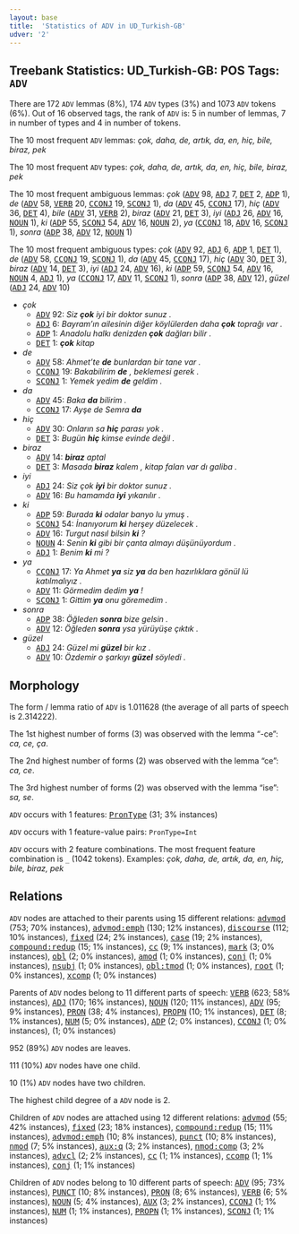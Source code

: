 ```yaml
---
layout: base
title:  'Statistics of ADV in UD_Turkish-GB'
udver: '2'
---
```


## Treebank Statistics: UD_Turkish-GB: POS Tags: `ADV`

There are 172 `ADV` lemmas (8%), 174 `ADV` types (3%) and 1073 `ADV` tokens (6%).
Out of 16 observed tags, the rank of `ADV` is: 5 in number of lemmas, 7 in number of types and 4 in number of tokens.

The 10 most frequent `ADV` lemmas: <em>çok, daha, de, artık, da, en, hiç, bile, biraz, pek</em>

The 10 most frequent `ADV` types:  <em>çok, daha, de, artık, da, en, hiç, bile, biraz, pek</em>

The 10 most frequent ambiguous lemmas: <em>çok</em> (<tt><a href="tr_gb-pos-ADV.html">ADV</a></tt> 98, <tt><a href="tr_gb-pos-ADJ.html">ADJ</a></tt> 7, <tt><a href="tr_gb-pos-DET.html">DET</a></tt> 2, <tt><a href="tr_gb-pos-ADP.html">ADP</a></tt> 1), <em>de</em> (<tt><a href="tr_gb-pos-ADV.html">ADV</a></tt> 58, <tt><a href="tr_gb-pos-VERB.html">VERB</a></tt> 20, <tt><a href="tr_gb-pos-CCONJ.html">CCONJ</a></tt> 19, <tt><a href="tr_gb-pos-SCONJ.html">SCONJ</a></tt> 1), <em>da</em> (<tt><a href="tr_gb-pos-ADV.html">ADV</a></tt> 45, <tt><a href="tr_gb-pos-CCONJ.html">CCONJ</a></tt> 17), <em>hiç</em> (<tt><a href="tr_gb-pos-ADV.html">ADV</a></tt> 36, <tt><a href="tr_gb-pos-DET.html">DET</a></tt> 4), <em>bile</em> (<tt><a href="tr_gb-pos-ADV.html">ADV</a></tt> 31, <tt><a href="tr_gb-pos-VERB.html">VERB</a></tt> 2), <em>biraz</em> (<tt><a href="tr_gb-pos-ADV.html">ADV</a></tt> 21, <tt><a href="tr_gb-pos-DET.html">DET</a></tt> 3), <em>iyi</em> (<tt><a href="tr_gb-pos-ADJ.html">ADJ</a></tt> 26, <tt><a href="tr_gb-pos-ADV.html">ADV</a></tt> 16, <tt><a href="tr_gb-pos-NOUN.html">NOUN</a></tt> 1), <em>ki</em> (<tt><a href="tr_gb-pos-ADP.html">ADP</a></tt> 55, <tt><a href="tr_gb-pos-SCONJ.html">SCONJ</a></tt> 54, <tt><a href="tr_gb-pos-ADV.html">ADV</a></tt> 16, <tt><a href="tr_gb-pos-NOUN.html">NOUN</a></tt> 2), <em>ya</em> (<tt><a href="tr_gb-pos-CCONJ.html">CCONJ</a></tt> 18, <tt><a href="tr_gb-pos-ADV.html">ADV</a></tt> 16, <tt><a href="tr_gb-pos-SCONJ.html">SCONJ</a></tt> 1), <em>sonra</em> (<tt><a href="tr_gb-pos-ADP.html">ADP</a></tt> 38, <tt><a href="tr_gb-pos-ADV.html">ADV</a></tt> 12, <tt><a href="tr_gb-pos-NOUN.html">NOUN</a></tt> 1)

The 10 most frequent ambiguous types:  <em>çok</em> (<tt><a href="tr_gb-pos-ADV.html">ADV</a></tt> 92, <tt><a href="tr_gb-pos-ADJ.html">ADJ</a></tt> 6, <tt><a href="tr_gb-pos-ADP.html">ADP</a></tt> 1, <tt><a href="tr_gb-pos-DET.html">DET</a></tt> 1), <em>de</em> (<tt><a href="tr_gb-pos-ADV.html">ADV</a></tt> 58, <tt><a href="tr_gb-pos-CCONJ.html">CCONJ</a></tt> 19, <tt><a href="tr_gb-pos-SCONJ.html">SCONJ</a></tt> 1), <em>da</em> (<tt><a href="tr_gb-pos-ADV.html">ADV</a></tt> 45, <tt><a href="tr_gb-pos-CCONJ.html">CCONJ</a></tt> 17), <em>hiç</em> (<tt><a href="tr_gb-pos-ADV.html">ADV</a></tt> 30, <tt><a href="tr_gb-pos-DET.html">DET</a></tt> 3), <em>biraz</em> (<tt><a href="tr_gb-pos-ADV.html">ADV</a></tt> 14, <tt><a href="tr_gb-pos-DET.html">DET</a></tt> 3), <em>iyi</em> (<tt><a href="tr_gb-pos-ADJ.html">ADJ</a></tt> 24, <tt><a href="tr_gb-pos-ADV.html">ADV</a></tt> 16), <em>ki</em> (<tt><a href="tr_gb-pos-ADP.html">ADP</a></tt> 59, <tt><a href="tr_gb-pos-SCONJ.html">SCONJ</a></tt> 54, <tt><a href="tr_gb-pos-ADV.html">ADV</a></tt> 16, <tt><a href="tr_gb-pos-NOUN.html">NOUN</a></tt> 4, <tt><a href="tr_gb-pos-ADJ.html">ADJ</a></tt> 1), <em>ya</em> (<tt><a href="tr_gb-pos-CCONJ.html">CCONJ</a></tt> 17, <tt><a href="tr_gb-pos-ADV.html">ADV</a></tt> 11, <tt><a href="tr_gb-pos-SCONJ.html">SCONJ</a></tt> 1), <em>sonra</em> (<tt><a href="tr_gb-pos-ADP.html">ADP</a></tt> 38, <tt><a href="tr_gb-pos-ADV.html">ADV</a></tt> 12), <em>güzel</em> (<tt><a href="tr_gb-pos-ADJ.html">ADJ</a></tt> 24, <tt><a href="tr_gb-pos-ADV.html">ADV</a></tt> 10)


* <em>çok</em>
  * <tt><a href="tr_gb-pos-ADV.html">ADV</a></tt> 92: <em>Siz <b>çok</b> iyi bir doktor sunuz .</em>
  * <tt><a href="tr_gb-pos-ADJ.html">ADJ</a></tt> 6: <em>Bayram’ın ailesinin diğer köylülerden daha <b>çok</b> toprağı var .</em>
  * <tt><a href="tr_gb-pos-ADP.html">ADP</a></tt> 1: <em>Anadolu halkı denizden <b>çok</b> dağları bilir .</em>
  * <tt><a href="tr_gb-pos-DET.html">DET</a></tt> 1: <em><b>çok</b> kitap</em>
* <em>de</em>
  * <tt><a href="tr_gb-pos-ADV.html">ADV</a></tt> 58: <em>Ahmet’te <b>de</b> bunlardan bir tane var .</em>
  * <tt><a href="tr_gb-pos-CCONJ.html">CCONJ</a></tt> 19: <em>Bakabilirim <b>de</b> , beklemesi gerek .</em>
  * <tt><a href="tr_gb-pos-SCONJ.html">SCONJ</a></tt> 1: <em>Yemek yedim <b>de</b> geldim .</em>
* <em>da</em>
  * <tt><a href="tr_gb-pos-ADV.html">ADV</a></tt> 45: <em>Baka <b>da</b> bilirim .</em>
  * <tt><a href="tr_gb-pos-CCONJ.html">CCONJ</a></tt> 17: <em>Ayşe de Semra <b>da</b></em>
* <em>hiç</em>
  * <tt><a href="tr_gb-pos-ADV.html">ADV</a></tt> 30: <em>Onların sa <b>hiç</b> parası yok .</em>
  * <tt><a href="tr_gb-pos-DET.html">DET</a></tt> 3: <em>Bugün <b>hiç</b> kimse evinde değil .</em>
* <em>biraz</em>
  * <tt><a href="tr_gb-pos-ADV.html">ADV</a></tt> 14: <em><b>biraz</b> aptal</em>
  * <tt><a href="tr_gb-pos-DET.html">DET</a></tt> 3: <em>Masada <b>biraz</b> kalem , kitap falan var dı galiba .</em>
* <em>iyi</em>
  * <tt><a href="tr_gb-pos-ADJ.html">ADJ</a></tt> 24: <em>Siz çok <b>iyi</b> bir doktor sunuz .</em>
  * <tt><a href="tr_gb-pos-ADV.html">ADV</a></tt> 16: <em>Bu hamamda <b>iyi</b> yıkanılır .</em>
* <em>ki</em>
  * <tt><a href="tr_gb-pos-ADP.html">ADP</a></tt> 59: <em>Burada <b>ki</b> odalar banyo lu ymuş .</em>
  * <tt><a href="tr_gb-pos-SCONJ.html">SCONJ</a></tt> 54: <em>İnanıyorum <b>ki</b> herşey düzelecek .</em>
  * <tt><a href="tr_gb-pos-ADV.html">ADV</a></tt> 16: <em>Turgut nasıl bilsin <b>ki</b> ?</em>
  * <tt><a href="tr_gb-pos-NOUN.html">NOUN</a></tt> 4: <em>Senin <b>ki</b> gibi bir çanta almayı düşünüyordum .</em>
  * <tt><a href="tr_gb-pos-ADJ.html">ADJ</a></tt> 1: <em>Benim <b>ki</b> mi ?</em>
* <em>ya</em>
  * <tt><a href="tr_gb-pos-CCONJ.html">CCONJ</a></tt> 17: <em>Ya Ahmet <b>ya</b> siz <b>ya</b> da ben hazırlıklara gönül lü katılmalıyız .</em>
  * <tt><a href="tr_gb-pos-ADV.html">ADV</a></tt> 11: <em>Görmedim dedim <b>ya</b> !</em>
  * <tt><a href="tr_gb-pos-SCONJ.html">SCONJ</a></tt> 1: <em>Gittim <b>ya</b> onu göremedim .</em>
* <em>sonra</em>
  * <tt><a href="tr_gb-pos-ADP.html">ADP</a></tt> 38: <em>Öğleden <b>sonra</b> bize gelsin .</em>
  * <tt><a href="tr_gb-pos-ADV.html">ADV</a></tt> 12: <em>Öğleden <b>sonra</b> ysa yürüyüşe çıktık .</em>
* <em>güzel</em>
  * <tt><a href="tr_gb-pos-ADJ.html">ADJ</a></tt> 24: <em>Güzel mi <b>güzel</b> bir kız .</em>
  * <tt><a href="tr_gb-pos-ADV.html">ADV</a></tt> 10: <em>Özdemir o şarkıyı <b>güzel</b> söyledi .</em>

## Morphology

The form / lemma ratio of `ADV` is 1.011628 (the average of all parts of speech is 2.314222).

The 1st highest number of forms (3) was observed with the lemma “-ce”: <em>ca, ce, ça</em>.

The 2nd highest number of forms (2) was observed with the lemma “ce”: <em>ca, ce</em>.

The 3rd highest number of forms (2) was observed with the lemma “ise”: <em>sa, se</em>.

`ADV` occurs with 1 features: <tt><a href="tr_gb-feat-PronType.html">PronType</a></tt> (31; 3% instances)

`ADV` occurs with 1 feature-value pairs: `PronType=Int`

`ADV` occurs with 2 feature combinations.
The most frequent feature combination is `_` (1042 tokens).
Examples: <em>çok, daha, de, artık, da, en, hiç, bile, biraz, pek</em>


## Relations

`ADV` nodes are attached to their parents using 15 different relations: <tt><a href="tr_gb-dep-advmod.html">advmod</a></tt> (753; 70% instances), <tt><a href="tr_gb-dep-advmod-emph.html">advmod:emph</a></tt> (130; 12% instances), <tt><a href="tr_gb-dep-discourse.html">discourse</a></tt> (112; 10% instances), <tt><a href="tr_gb-dep-fixed.html">fixed</a></tt> (24; 2% instances), <tt><a href="tr_gb-dep-case.html">case</a></tt> (19; 2% instances), <tt><a href="tr_gb-dep-compound-redup.html">compound:redup</a></tt> (15; 1% instances), <tt><a href="tr_gb-dep-cc.html">cc</a></tt> (9; 1% instances), <tt><a href="tr_gb-dep-mark.html">mark</a></tt> (3; 0% instances), <tt><a href="tr_gb-dep-obl.html">obl</a></tt> (2; 0% instances), <tt><a href="tr_gb-dep-amod.html">amod</a></tt> (1; 0% instances), <tt><a href="tr_gb-dep-conj.html">conj</a></tt> (1; 0% instances), <tt><a href="tr_gb-dep-nsubj.html">nsubj</a></tt> (1; 0% instances), <tt><a href="tr_gb-dep-obl-tmod.html">obl:tmod</a></tt> (1; 0% instances), <tt><a href="tr_gb-dep-root.html">root</a></tt> (1; 0% instances), <tt><a href="tr_gb-dep-xcomp.html">xcomp</a></tt> (1; 0% instances)

Parents of `ADV` nodes belong to 11 different parts of speech: <tt><a href="tr_gb-pos-VERB.html">VERB</a></tt> (623; 58% instances), <tt><a href="tr_gb-pos-ADJ.html">ADJ</a></tt> (170; 16% instances), <tt><a href="tr_gb-pos-NOUN.html">NOUN</a></tt> (120; 11% instances), <tt><a href="tr_gb-pos-ADV.html">ADV</a></tt> (95; 9% instances), <tt><a href="tr_gb-pos-PRON.html">PRON</a></tt> (38; 4% instances), <tt><a href="tr_gb-pos-PROPN.html">PROPN</a></tt> (10; 1% instances), <tt><a href="tr_gb-pos-DET.html">DET</a></tt> (8; 1% instances), <tt><a href="tr_gb-pos-NUM.html">NUM</a></tt> (5; 0% instances), <tt><a href="tr_gb-pos-ADP.html">ADP</a></tt> (2; 0% instances), <tt><a href="tr_gb-pos-CCONJ.html">CCONJ</a></tt> (1; 0% instances),  (1; 0% instances)

952 (89%) `ADV` nodes are leaves.

111 (10%) `ADV` nodes have one child.

10 (1%) `ADV` nodes have two children.

The highest child degree of a `ADV` node is 2.

Children of `ADV` nodes are attached using 12 different relations: <tt><a href="tr_gb-dep-advmod.html">advmod</a></tt> (55; 42% instances), <tt><a href="tr_gb-dep-fixed.html">fixed</a></tt> (23; 18% instances), <tt><a href="tr_gb-dep-compound-redup.html">compound:redup</a></tt> (15; 11% instances), <tt><a href="tr_gb-dep-advmod-emph.html">advmod:emph</a></tt> (10; 8% instances), <tt><a href="tr_gb-dep-punct.html">punct</a></tt> (10; 8% instances), <tt><a href="tr_gb-dep-nmod.html">nmod</a></tt> (7; 5% instances), <tt><a href="tr_gb-dep-aux-q.html">aux:q</a></tt> (3; 2% instances), <tt><a href="tr_gb-dep-nmod-comp.html">nmod:comp</a></tt> (3; 2% instances), <tt><a href="tr_gb-dep-advcl.html">advcl</a></tt> (2; 2% instances), <tt><a href="tr_gb-dep-cc.html">cc</a></tt> (1; 1% instances), <tt><a href="tr_gb-dep-ccomp.html">ccomp</a></tt> (1; 1% instances), <tt><a href="tr_gb-dep-conj.html">conj</a></tt> (1; 1% instances)

Children of `ADV` nodes belong to 10 different parts of speech: <tt><a href="tr_gb-pos-ADV.html">ADV</a></tt> (95; 73% instances), <tt><a href="tr_gb-pos-PUNCT.html">PUNCT</a></tt> (10; 8% instances), <tt><a href="tr_gb-pos-PRON.html">PRON</a></tt> (8; 6% instances), <tt><a href="tr_gb-pos-VERB.html">VERB</a></tt> (6; 5% instances), <tt><a href="tr_gb-pos-NOUN.html">NOUN</a></tt> (5; 4% instances), <tt><a href="tr_gb-pos-AUX.html">AUX</a></tt> (3; 2% instances), <tt><a href="tr_gb-pos-CCONJ.html">CCONJ</a></tt> (1; 1% instances), <tt><a href="tr_gb-pos-NUM.html">NUM</a></tt> (1; 1% instances), <tt><a href="tr_gb-pos-PROPN.html">PROPN</a></tt> (1; 1% instances), <tt><a href="tr_gb-pos-SCONJ.html">SCONJ</a></tt> (1; 1% instances)

